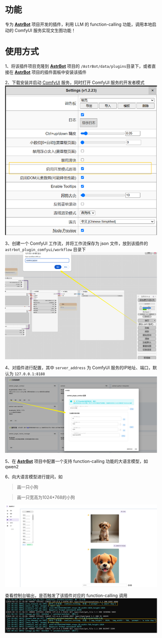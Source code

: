 # 功能
专为 **[AstrBot](https://github.com/Soulter/AstrBot)** 项目开发的插件，利用 LLM 的 function-calling 功能，调用本地启动的 ComfyUI 服务实现文生图功能！

# 使用方式
1、将该插件项目克隆到 **[AstrBot](https://github.com/Soulter/AstrBot)** 项目的 `/AstrBot/data/plugins`目录下，或者直接在 **[AstrBot](https://github.com/Soulter/AstrBot)** 项目的插件面板中安装该插件

2、下载安装并启动 [ComfyUI](https://github.com/comfyanonymous/ComfyUI) 服务，同时打开 ComfyUI 服务的开发者模式
![img_1.png](assets/img_1.png)

3、创建一个 ComfyUI 工作流，并将工作流保存为 json 文件，放到该插件的 `astrbot_plugin_comfyui/workflow` 目录下
![img_1.png](assets/img_4.png)

4、对插件进行配置，其中 `server_address` 为 ComfyUI 服务的IP地址、端口，默认为 `127.0.0.1:8188`
![img_2.png](assets/img_5.png)

5、在 **[AstrBot](https://github.com/Soulter/AstrBot)** 项目中配置一个支持 function-calling 功能的大语言模型，如 qwen2

6、向大语言模型进行提问，如
> 画一只小狗

> 画一只宽高为1024*768的小狗

![img.png](assets/img.png)

查看控制台输出，是否触发了该插件对应的 function-calling 调用
![img.png](assets/img_3.png)